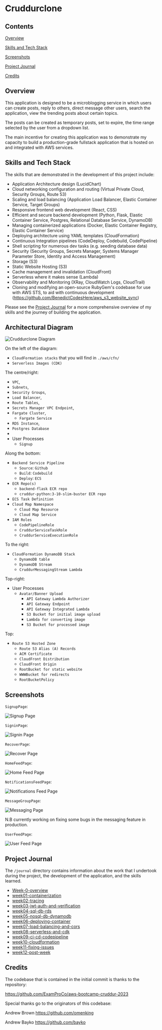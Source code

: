 # Cruddurclone


## Contents

[Overview](#overview)

[Skills and Tech Stack](#skills-and-tech-stack)

[Screenshots](#screenshots)

[Project Journal](#project-journal)

[Credits](#credits)


## Overview
This application is designed to be a microblogging service in which users can create posts, reply to others, direct message other users, search the application, view the trending posts about certain topics.

The posts can be created as temporary posts, set to expire, the time range selected by the user from a dropdown list.

The main incentive for creating this application was to demonstrate my capacity to build a production-grade fullstack application that is hosted on and integrated with AWS services.

## Skills and Tech Stack
The skills that are demonstrated in the development of this project include:
- Application Architecture design (LucidChart)
- Cloud networking configuration and routing (Virtual Private Cloud, Security Groups, Route 53)
- Scaling and load balancing (Application Load Balancer, Elastic Container Service, Target Groups)
- Responsive frontend web development (React, CSS)
- Efficient and secure backend development (Python, Flask, Elastic Container Service, Postgres, Relational Database Service, DynamoDB)
- Managing containerized applications (Docker, Elastic Container Registry, Elastic Container Service)
- Deploying architecture using YAML templates (CloudFormation)
- Continuous Integration pipelines (CodeDeploy, Codebuild, CodePipeline)
- Shell scripting for numerous dev tasks (e.g. seeding database data)
- Security (Security Groups, Secrets Manager, Systems Manager Parameter Store, Identity and Access Management)
- Storage (S3)
- Static Website Hosting (S3)
- Cache management and invalidation (CloudFront)
- Serverless where it makes sense (Lambda)
- Observability and Monitoring (XRay, CloudWatch Logs, CloudTrail)
- Cloning and modifying an open-source RubyGem's codebase for use with AWS STS, to aid with continuous development 
(https://github.com/BenedictCodesHere/aws_s3_website_sync)


Please see the [Project Journal](#project-journal) for a more comprehensive overview of my skills and the journey of building the application.

## Architectural Diagram

![Cruddurclone Diagram](./_docs/assets/cruddurclone_diagram.png)

On the left of the diagram:
- `CloudFormation stacks` that you will find in `./aws/cfn/`
- `Serverless Images (CDK)`

The centre/right:
- `VPC`,
- `Subnets`,
- `Security Groups`,
- `Load Balancer`,
- `Route Tables`,
- `Secrets Manager VPC Endpoint`,
- `Fargate Cluster`,
    - `Fargate Service`
- `RDS Instance`,
- `Postgres Database`
- 
- User Processes
    - `Signup`

Along the bottom:
- `Backend Service Pipeline`
    - `Source`: `Github`
    - `Build`: `Codebuild`
    - `Deploy`: `ECS`
- `ECR Repo(s)`
    - `backend-flask ECR repo`
    - `cruddur-python:3-10-slim-buster ECR repo`
- `ECS Task Definition`
- `Cloud Map Namespace`
    - `Cloud Map Resource`
    - `Cloud Map Service`
- `IAM Roles`
    - `CodePipelineRole`
    - `CruddurServiceTaskRole`
    - `CruddurServiceExecutionRole`

To the right:
- `CloudFormation DynamoDB Stack`
    - `DynamoDB table`
    - `DynamoDB Stream`
    - `CruddurMessagingStream Lambda`


Top-right:
- User Processes
    - `Avatar/Banner Upload`
        - `API Gateway Lambda Authorizer`
        - `API Gateway Endpoint`
        - `API Gateway Integrated Lambda`
        - `S3 Bucket for initial image upload`
        - `Lambda for converting image`
        - `S3 Bucket for processed image`

Top: 
- `Route 53 Hosted Zone`
    - `Route 53 Alias (A) Records`
    - `ACM Certificate`
    - `CloudFront Distribution`
    - `CloudFront Origin`
    - `RootBucket for static website`
    - `WWWBucket for redirects`
    - `RootBucketPolicy`

## Screenshots

`SignupPage`:

![Signup Page](./_docs/assets/signup_page.png)

`SigninPage`:

![Signin Page](./_docs/assets/cruddurclone_signin.png)

`RecoverPage`:

![Recover Page](./_docs/assets/recover_page.png)

`HomeFeedPage`:

![Home Feed Page](./_docs/assets/cruddurclone_homefeed.png)

`NotificationsFeedPage`:

![Notifications Feed Page](./_docs/assets/notificationsfeed_page.png)

`MessageGroupPage`:

![Messaging Page](./_docs/assets/cruddurclone_messaging.png)

N.B currently working on fixing some bugs in the messaging feature in production.

`UserFeedPage`:

![User Feed Page](./_docs/assets/userfeed_page.png)



## Project Journal

The `/journal` directory contains information about the work that I undertook during the project, the development of the application, and the skills learned.

- [Week-0-overview](./journal/week0-overview.md)
- [week01-containerization](./journal/week01-containerization.md)
- [week02-tracing](./journal/week02-tracing.md)
- [week03-jwt-auth-and-verification](./journal/week03-jwt-auth-and-verification.md)
- [week04-sql-db-rds](./journal/week04-sql-db-rds.md)
- [week05-nosql-db-dynamodb](./journal/week05-nosql-db-dynamodb.md)
- [week06-deploying-container](./journal/week06-deploying-container.md)
- [week07-load-balancing-and-cors](./journal/week07-load-balancing-and-cors.md)
- [week08-serverless-and-cdk](./journal/week08-serverless-and-cdk.md)
- [week09-ci-cd-codepipeline](./journal/week09-ci-cd-codepipeline.md)
- [week10-cloudformation](./journal/week10-cloudformation.md)
- [week11-fixing-issues](./journal/week11-fixing-issues.md)
- [week12-post-week](./journal/week12-post-week.md)

## Credits
The codebase that is contained in the initial commit is thanks to the repository:

https://github.com/ExamProCo/aws-bootcamp-cruddur-2023

Special thanks go to the originators of this codebase:

Andrew Brown
https://github.com/omenking 

Andrew Bayko
https://github.com/bayko
